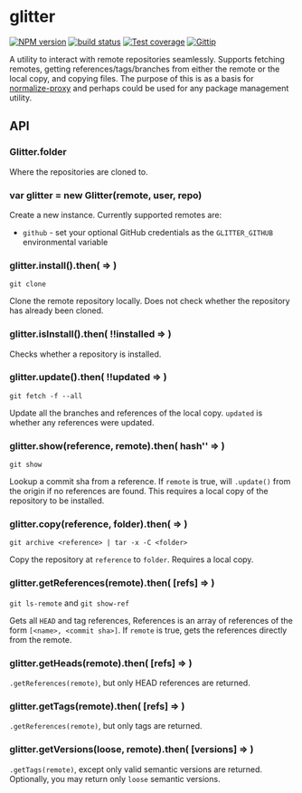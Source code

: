 
# glitter

[![NPM version][npm-image]][npm-url]
[![build status][travis-image]][travis-url]
[![Test coverage][coveralls-image]][coveralls-url]
[![Gittip][gittip-image]][gittip-url]

A utility to interact with remote repositories seamlessly.
Supports fetching remotes, getting references/tags/branches
from either the remote or the local copy, and copying files.
The purpose of this is as a basis for [normalize-proxy](https://github.com/normalize/proxy.js)
and perhaps could be used for any package management utility.

## API

### Glitter.folder

Where the repositories are cloned to.

### var glitter = new Glitter(remote, user, repo)

Create a new instance. Currently supported remotes are:

- `github` - set your optional GitHub credentials as the `GLITTER_GITHUB` environmental variable

### glitter.install().then( => )

`git clone`

Clone the remote repository locally.
Does not check whether the repository has already been cloned.

### glitter.isInstall().then( !!installed => )

Checks whether a repository is installed.

### glitter.update().then( !!updated => )

`git fetch -f --all`

Update all the branches and references of the local copy.
`updated` is whether any references were updated.

### glitter.show(reference, remote).then( hash'' => )

`git show`

Lookup a commit sha from a reference.
If `remote` is true, will `.update()` from the origin if no references are found.
This requires a local copy of the repository to be installed.

### glitter.copy(reference, folder).then( => )

`git archive <reference> | tar -x -C <folder>`

Copy the repository at `reference` to `folder`.
Requires a local copy.

### glitter.getReferences(remote).then( [refs] => )

`git ls-remote` and `git show-ref`

Gets all `HEAD` and tag references,
References is an array of references of the form `[<name>, <commit sha>]`.
If `remote` is true, gets the references directly from the remote.

### glitter.getHeads(remote).then( [refs] => )

`.getReferences(remote)`, but only HEAD references are returned.

### glitter.getTags(remote).then( [refs] => )

`.getReferences(remote)`, but only tags are returned.

### glitter.getVersions(loose, remote).then( [versions] => )

`.getTags(remote)`, except only valid semantic versions are returned.
Optionally, you may return only `loose` semantic versions.

[npm-image]: https://img.shields.io/npm/v/glitter.svg?style=flat
[npm-url]: https://npmjs.org/package/glitter
[travis-image]: https://img.shields.io/travis/repo-utils/glitter.svg?style=flat
[travis-url]: https://travis-ci.org/repo-utils/glitter
[coveralls-image]: https://img.shields.io/coveralls/repo-utils/glitter.svg?style=flat
[coveralls-url]: https://coveralls.io/r/repo-utils/glitter?branch=master
[gittip-image]: https://img.shields.io/gittip/jonathanong.svg?style=flat
[gittip-url]: https://www.gittip.com/jonathanong/

